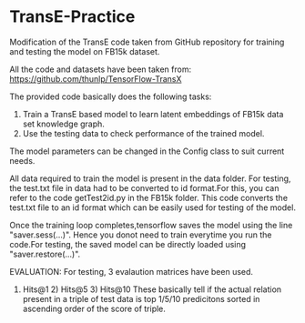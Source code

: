 # TransE-Practice
Modification of the TransE code taken from GitHub repository for training and testing the model on FB15k dataset.


All the code and datasets have been taken from: https://github.com/thunlp/TensorFlow-TransX

The provided code basically does the following tasks:
1) Train a TransE based model to learn latent embeddings of FB15k data set knowledge graph.
2) Use the testing data to check performance of the trained model.

The model parameters can be changed in the Config class to suit current needs.

All data required to train the model is present in the data folder. For testing, the test.txt file in data had to be converted to id format.For this, you can refer to the code getTest2id.py in the FB15k folder. This code converts the test.txt file to an id format which can be easily used for testing of the model.

Once the training loop completes,tensorflow saves the model using the line "saver.sess(...)". Hence you donot need to train everytime you run the code.For testing, the saved model can be directly loaded using "saver.restore(...)". 

EVALUATION:
For testing, 3 evalaution matrices have been used.
1) Hits@1 2) Hits@5 3) Hits@10
These basically tell if the actual relation present in a triple of test data is top 1/5/10 predicitons sorted in ascending order of the score of triple.
